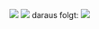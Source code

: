 ![](Pasted%20image%2020241029083341.png)
![](Pasted%20image%2020241029083351.png)
daraus folgt:
![](Pasted%20image%2020241029083419.png)
